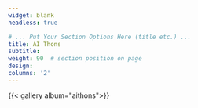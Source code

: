 ```yaml
---
widget: blank
headless: true

# ... Put Your Section Options Here (title etc.) ...
title: AI Thons
subtitle:
weight: 90  # section position on page
design:
columns: '2'
---
```


{{< gallery album="aithons">}}

